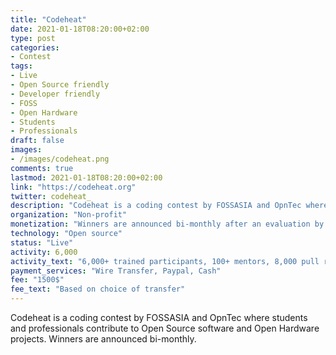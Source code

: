 ```yaml
---
title: "Codeheat"
date: 2021-01-18T08:20:00+02:00
type: post
categories:
- Contest
tags:
- Live
- Open Source friendly
- Developer friendly
- FOSS
- Open Hardware
- Students
- Professionals
draft: false
images:
- /images/codeheat.png
comments: true
lastmod: 2021-01-18T08:20:00+02:00
link: "https://codeheat.org"
twitter: codeheat_
description: "Codeheat is a coding contest by FOSSASIA and OpnTec where students and professionals contribute to Open Source software and Open Hardware projects."
organization: "Non-profit"
monetization: "Winners are announced bi-monthly after an evaluation by mentors and jury members."
technology: "Open source"
status: "Live"
activity: 6,000
activity_text: "6,000+ trained participants, 100+ mentors, 8,000 pull requests, first contest 2016"
payment_services: "Wire Transfer, Paypal, Cash"
fee: "1500$"
fee_text: "Based on choice of transfer"
---
```


Codeheat is a coding contest by FOSSASIA and OpnTec where students and professionals contribute to Open Source software and Open Hardware projects. Winners are announced bi-monthly.<!--more-->
